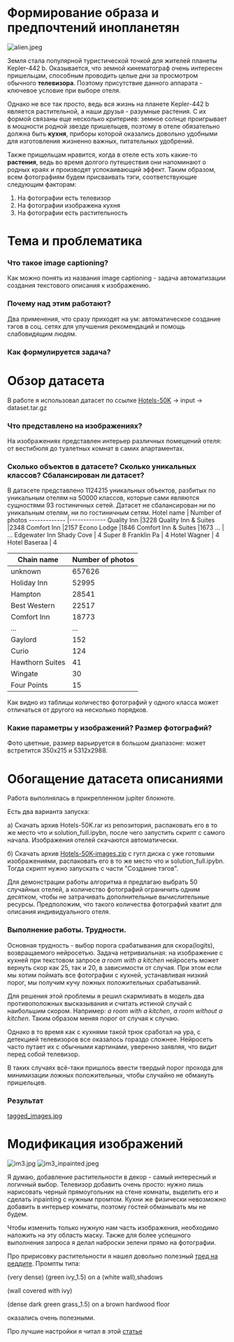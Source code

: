 # Формирование образа и предпочтений инопланетян
![alien.jpeg](https://github.com/underham2ter/sirius-ml-2023/blob/main/alien.jpeg?raw=true)

Земля стала популярной туристической точкой для жителей планеты Kepler-442 b. Оказывается, что земной кинематограф очень интересен пришельцам, способным проводить целые дни за просмотром обычного **телевизора**. Поэтому присутствие данного аппарата - ключевое условие при выборе отеля. 

Однако не все так просто, ведь вся жизнь на планете Kepler-442 b является растительной, а наши друзья - разумные растения. С их формой связаны еще несколько критериев: земное солнце проигрывает в мощности родной звезде пришельцев, поэтому в отеле обязательно должна быть **кухня**, приборы которой оказались довольно удобными для изготовления жизненно важных, питательных удобрений.

Также прищельцам нравится, когда в отеле есть хоть какие-то **растения**, ведь во время долгого путешествия они напоминают о родных краях и производят успокаивающий эффект.
Таким образом, всем фотографиям будем присваивать тэги, соответствующие следующим факторам: 
1. На фотографии есть телевизор
1. На фотографии изображена кухня
1. На фотографии есть растительность

# Тема и проблематика
### Что такое image captioning?
Как можно понять из названия image captioning - задача автоматизации создания текстового описания к изображению.
### Почему над этим работают?
Два применения, что сразу приходят на ум: автоматическое создание тэгов в соц. сетях для улучшения рекомендаций и помощь слабовидящим людям.
### Как формулируется задача?

# Обзор датасета
В работе я использовал датасет по ссылке [Hotels-50K](https://github.com/GWUvision/Hotels-50K) -> input -> dataset.tar.gz
### Что представлено на изображениях?
На изображениях представлен интерьер различных помещений отеля: от вестибюля до туалетных комнат в самих апартаментах.
### Сколько объектов в датасете? Сколько уникальных классов? Сбалансирован ли датасет?
В датасете представлено 1124215 уникальных объектов, разбитых по уникальным отелям на 50000 классов, которые сами являются сущностями 93 гостиничных сетей. Датасет не сбалансирован ни по уникальным отелям, ни по гостиничным сетям.
Hotel name | Number of photos
------------- |-------------
Quality Inn                 |3228
Quality Inn & Suites        |2348
Comfort Inn                 |2157
Econo Lodge                 |1846
Comfort Inn & Suites        |1673
...                         | ... 
Edgewater Inn Shady Cove     |  4
Super 8 Franklin Pa          |  4
Hotel Wagner                 |  4
Hotel Baseraa                 | 4

Chain name | Number of photos
------------- |-------------
unknown            |657626
Holiday Inn         |52995
Hampton             |28541
Best Western        |22517
Comfort Inn         |18773
...                    | ...  
Gaylord               |152
Curio                 |124
Hawthorn Suites        |41
Wingate                |30
Four Points            |15


Как видно из таблицы количество фотографий у одного класса может отличаться от другого на несколько порядков.
### Какие параметры у изображений? Размер фотографий?
Фото цветные, размер варьируется в большом диапазоне: может встретится 350x215 и 5312x2988.

# Обогащение датасета описаниями
Работа выполнялась в прикрепленном jupiter блокноте.

Есть два варианта запуска:

а) Скачать архив Hotels-50K.rar из репозитория, распаковать его в то же место что и solution_full.ipybn, после чего запустить скрипт с самого начала. Изображения отелей скачаются автоматически.

б) Скачать архив [Hotels-50K-images.zip](https://drive.google.com/file/d/1p4XIQRByxm0ct4672lC6g6yw6WQaYPC-/view?usp=sharing) с гугл диска с уже готовыми изображениями, распаковать его в то же место что и solution_full.ipybn. Тогда скрипт нужно запускать с части "Создание тэгов".

Для демонстрации работы алгоритма я предлагаю выбрать 50 случайных отелей, а количество фотографий ограничить одним десятком, чтобы не затрачивать дополнительные вычислительные ресурсы. Предположим, что такого количества фотографий хватит для описания индивидуального отеля.

### Выполнение работы. Трудности.
Основная трудность - выбор порога срабатывания для скора(logits), возвращаемого нейросетью. Задача нетривиальная: на изображение с кухней при текстовом запросе *a room with a kitchen* нейросеть может вернуть скор как 25, так и 20, в зависимости от случая. При этом если мы хотим поймать все фотографии с кухней, устанавливая низкий порог, мы получим кучу ложных положительных срабатываний.

Для решения этой проблемы я решил скармливать в модель два противоположных высказывания и считать истиной случай с наибольшим скором. Например: *a room with a kitchen*,  *a room without a kitchen*. Таким образом меняя порог от случая к случаю.

Однако в то время как с кухнями такой трюк сработал на ура, с детекцией телевизоров все оказалось гораздо сложнее. Нейросеть часто путает их с обычными картинами, уверенно заявляя, что видит перед собой телевизор.

В таких случаях всё-таки пришлось ввести твердый порог прохода для минимизации ложных положительных, чтобы случайно не обмануть пришельцев.

### Результат
[tagged_images.jpg](https://github.com/underham2ter/sirius-ml-2023/blob/main/tagged_images.jpg?raw=true)
# Модификация изображений
![im3.jpg](https://github.com/underham2ter/sirius-ml-2023/blob/main/im3.jpg?raw=true)
![im3_inpainted.jpeg](https://github.com/underham2ter/sirius-ml-2023/blob/main/im3_inpainted.jpeg?raw=true)

Я думаю, добавление растительности в декор - самый интересный и логичный выбор. Телевизор добавить очень просто: нужно лишь нарисовать черный прямоугольник на стене комнаты, выделить его и сделать inpainting с нужным промтом. Кухни же физически невозможно добавить в интерьер комнаты, поэтому гостей обманывать мы не будем. 

Чтобы изменить только нужную нам часть изображения, необходимо наложить на эту область маску. Также для более успешного выполнения запроса я делал наброски зелени прямо на фотографии.

Про пририсовку растительности я нашел довольно полезный [тред на реддите](https://www.reddit.com/r/StableDiffusion/comments/10qq4fm/i_cant_make_sd_to_fill_this_room_with_way_more/). Промпты типа:

(very dense) (green ivy_1.5) on a (white wall),shadows

(wall covered with ivy)

(dense dark green grass_1.5)  on a brown hardwood floor

оказались очень полезными.

Про лучшие настройки я читал в этой [статье](https://stable-diffusion-art.com/inpainting_basics/)
